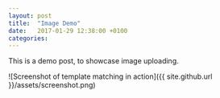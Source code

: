 ```yaml
---
layout: post
title:  "Image Demo"
date:   2017-01-29 12:38:00 +0100
categories:
---
```

This is a demo post, to showcase image uploading.

![Screenshot of template matching in action]({{ site.github.url }}/assets/screenshot.png)
